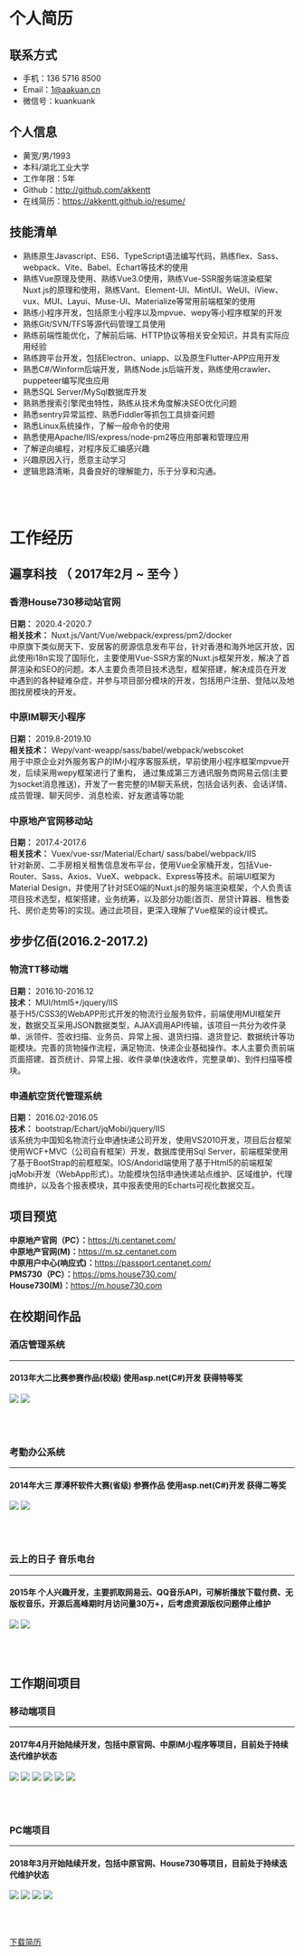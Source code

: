 # 个人简历

## 联系方式

* 手机：136 5716  8500
* Email：1@aakuan.cn
* 微信号：kuankuank

## 个人信息

* 黄宽/男/1993
* 本科/湖北工业大学
* 工作年限：5年
* Github：<http://github.com/akkentt>  
* 在线简历：<https://akkentt.github.io/resume/>

## 技能清单

* 熟练原生Javascript、ES6、TypeScript语法编写代码，熟练flex、Sass、webpack、Vite、Babel、Echart等技术的使用
* 熟练Vue原理及使用、熟练Vue3.0使用，熟练Vue-SSR服务端渲染框架Nuxt.js的原理和使用，熟练Vant、Element-UI、MintUI、WeUI、iView、vux、MUI、Layui、Muse-UI、Materialize等常用前端框架的使用
* 熟练小程序开发，包括原生小程序以及mpvue、wepy等小程序框架的开发
* 熟练Git/SVN/TFS等源代码管理工具使用
* 熟练前端性能优化，了解前后端、HTTP协议等相关安全知识，并具有实际应用经验
* 熟练跨平台开发，包括Electron、uniapp、以及原生Flutter-APP应用开发
* 熟悉C#/Winform后端开发，熟练Node.js后端开发，熟练使用crawler、puppeteer编写爬虫应用
* 熟悉SQL Server/MySql数据库开发
* 熟熟悉搜索引擎爬虫特性，熟练从技术角度解决SEO优化问题
* 熟悉sentry异常监控、熟悉Fiddler等抓包工具排查问题
* 熟悉Linux系统操作，了解一般命令的使用
* 熟悉使用Apache/IIS/express/node-pm2等应用部署和管理应用
* 了解逆向编程，对程序反汇编感兴趣
* 兴趣原因入行，愿意主动学习
* 逻辑思路清晰，具备良好的理解能力，乐于分享和沟通。

<br><br>
# 工作经历

## 遍享科技 （ 2017年2月 ~ 至今 ）

### 香港House730移动站官网
**日期：** 2020.4-2020.7     
**相关技术：** Nuxt.js/Vant/Vue/webpack/express/pm2/docker     
中原旗下类似房天下、安居客的房源信息发布平台，针对香港和海外地区开放，因此使用i18n实现了国际化，主要使用Vue-SSR方案的Nuxt.js框架开发，解决了首屏渲染和SEO的问题。本人主要负责项目技术选型，框架搭建，解决成员在开发中遇到的各种疑难杂症，并参与项目部分模块的开发，包括用户注册、登陆以及地图找房模块的开发。


### 中原IM聊天小程序
**日期：** 2019.8-2019.10     
**相关技术：** Wepy/vant-weapp/sass/babel/webpack/webscoket   
用于中原企业对外服务客户的IM小程序客服系统，早前使用小程序框架mpvue开发，后续采用wepy框架进行了重构， 通过集成第三方通讯服务商网易云信(主要为socket消息推送)，开发了一套完整的IM聊天系统，包括会话列表、会话详情、成员管理、聊天同步、消息检索、好友邀请等功能


### 中原地产官网移动站
**日期：** 2017.4-2017.6     
**相关技术：** Vuex/vue-ssr/Material/Echart/ sass/babel/webpack/IIS     
针对新房、二手房相关租售信息发布平台，使用Vue全家桶开发，包括Vue-Router、Sass、Axios、VueX、webpack、Express等技术。前端UI框架为Material Design，并使用了针对SEO端的Nuxt.js的服务端渲染框架，个人负责该项目技术选型，框架搭建，业务统筹，以及部分功能(首页、房贷计算器、租售委托、房价走势等)的实现。通过此项目，更深入理解了Vue框架的设计模式。




## 步步亿佰(2016.2-2017.2)

### 物流TT移动端
**日期：**  2016.10-2016.12    
**技术：** MUI/html5+/jquery/IIS    
基于H5/CSS3的WebAPP形式开发的物流行业服务软件，前端使用MUI框架开发，数据交互采用JSON数据类型，AJAX调用API传输，该项目一共分为收件录单、派领件、签收扫描、业务员、异常上报、退货扫描、退货登记、数据统计等功能模块。完善的货物操作流程，满足物流、快递企业基础操作。本人主要负责前端页面搭建、首页统计、异常上报、收件录单(快速收件，完整录单)、到件扫描等模块。

### 申通航空货代管理系统
**日期：**  2016.02-2016.05   
**技术：**  bootstrap/Echart/jqMobi/jquery/IIS     
该系统为中国知名物流行业申通快递公司开发，使用VS2010开发，项目后台框架使用WCF+MVC（公司自有框架）开发，数据库使用Sql Server，前端框架使用了基于BootStrap的前框框架。IOS/Andorid端使用了基于Html5的前端框架jqMobi开发（WebApp形式）。功能模块包括申通快递站点维护、区域维护，代理商维护，以及各个报表模块，其中报表使用的Echarts可视化数据交互。



## 项目预览
**中原地产官网（PC）：**<https://tj.centanet.com/>      
**中原地产官网(M)：**<https://m.sz.centanet.com>     
**中原用户中心(响应式)：**<https://passport.centanet.com/>    
**PMS730（PC）：**<https://pms.house730.com/>     
**House730(M)：**<https://m.house730.com>    



## 在校期间作品

### 酒店管理系统
---
#### 2013年大二比赛参赛作品(校级) 使用asp.net(C#)开发 获得特等奖
<a data-fancybox title="" href="/resume/assets/zp-1.png">![](/resume/assets/zp-1.png)</a>
<a data-fancybox title="" href="/resume/assets/zp-2.png">![](/resume/assets/zp-2.png)</a>

<br><br>

### 考勤办公系统
---
#### 2014年大三 厚溥杯软件大赛(省级) 参赛作品 使用asp.net(C#)开发 获得二等奖
<a data-fancybox title="" href="/resume/assets/zp-3.png">![](/resume/assets/zp-3.png)</a>
<a data-fancybox title="" href="/resume/assets/zp-4.png">![](/resume/assets/zp-4.png)</a>

<br><br>

### 云上的日子 音乐电台
---
#### 2015年  个人兴趣开发，主要抓取网易云、QQ音乐API，可解析播放下载付费、无版权音乐，开源后高峰期时月访问量30万+，后考虑资源版权问题停止维护
<a data-fancybox title="" href="/resume/assets/zp-5.png">![](/resume/assets/zp-5.png)</a>
<a data-fancybox title="" href="/resume/assets/zp-6.png">![](/resume/assets/zp-6.png)</a>

<br><br>


## 工作期间项目

### 移动端项目
---
#### 2017年4月开始陆续开发，包括中原官网、中原IM小程序等项目，目前处于持续迭代维护状态
<div class="work-project">

<a data-fancybox title="" href="/resume/assets/xm-1.jpg">![](/resume/assets/xm-1.jpg)</a>
<a data-fancybox title="" href="/resume/assets/xm-2.jpg">![](/resume/assets/xm-2.jpg)</a>
<a data-fancybox title="" href="/resume/assets/xm-3.jpg">![](/resume/assets/xm-3.jpg)</a>
<a data-fancybox title="" href="/resume/assets/xm-4.jpg">![](/resume/assets/xm-4.jpg)</a>
<a data-fancybox title="" href="/resume/assets/xm-5.jpg">![](/resume/assets/xm-5.jpg)</a>
<a data-fancybox title="" href="/resume/assets/xm-6.jpg">![](/resume/assets/xm-6.jpg)</a>

</div>
<br><br>


### PC端项目
---
#### 2018年3月开始陆续开发，包括中原官网、House730等项目，目前处于持续迭代维护状态


<a data-fancybox title="" href="/resume/assets/pc-1.png">![](/resume/assets/pc-1.png)</a>
<a data-fancybox title="" href="/resume/assets/pc-2.png">![](/resume/assets/pc-2.png)</a>
<a data-fancybox title="" href="/resume/assets/pc-3.png">![](/resume/assets/pc-3.png)</a>
<a data-fancybox title="" href="/resume/assets/pc-4.png">![](/resume/assets/pc-4.png)</a>

<br><br>

<div class="download"><a target="_blank" href="http://x.zhaonaonao.cn/huangkuan-resume.pdf">下载简历</a></div>



 

